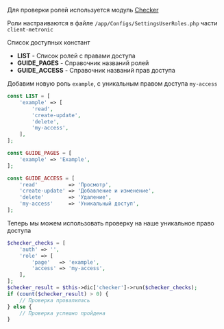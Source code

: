 Для проверки ролей используется модуль [Checker](10_API-Сервер/40_Модули/10_Checker.md)

Роли настраиваются в файле `/app/Configs/SettingsUserRoles.php` части `client-metronic`

Список доступных констант
- **LIST** - Список ролей с правами доступа
- **GUIDE_PAGES** - Справочник названий ролей
- **GUIDE_ACCESS** - Справочник названий прав доступа

Добавим новую роль `example`, с уникальным правом доступа `my-access`
```php
const LIST = [
    'example' => [
        'read',
        'create-update',
        'delete',
        'my-access',
    ],
];

const GUIDE_PAGES = [
    'example' => 'Example',
];

const GUIDE_ACCESS = [
    'read'          => 'Просмотр',
    'create-update' => 'Добавление и изменение',
    'delete'        => 'Удаление',
    'my-access'     => 'Уникальный доступ',
];
```

Теперь мы можем использовать проверку на наше уникальное право доступа
```php
$checker_checks = [
    'auth' => '',
    'role' => [
        'page'   => 'example',
        'access' => 'my-access',
    ],
];
$checker_result = $this->dic['checker']->run($checker_checks);
if (count($checker_result) > 0) {
    // Проверка провалилась
} else {
    // Проверка успешно пройдена
}
```
